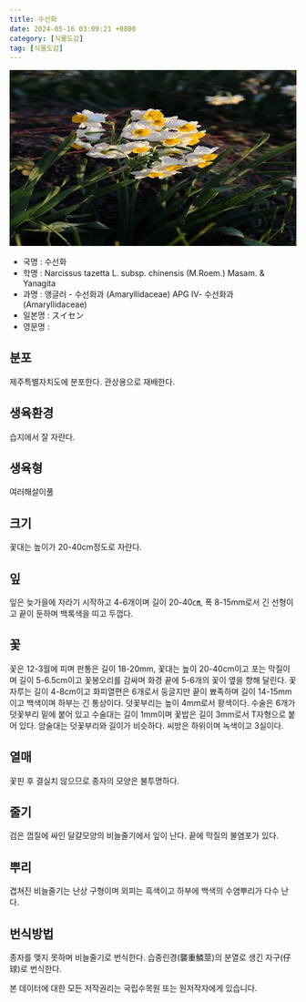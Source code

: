```yaml
---
title: 수선화
date: 2024-05-16 03:09:21 +0800
category: [식물도감]
tag: [식물도감]
---
```




![수선화](/assets/img/fileUpload/plants/basic/Amaryllidaceae/Narcissus/6147/6147_20170215110250429files_th2.jpg)
- 국명 : 수선화
- 학명 : Narcissus tazetta L. subsp. chinensis (M.Roem.) Masam. & Yanagita
- 과명 : 앵글러 - 수선화과 (Amaryllidaceae) APG Ⅳ- 수선화과 (Amaryllidaceae)
- 일본명 : スイセン
- 영문명 : 


## 분포
제주특별자치도에 분포한다. 관상용으로 재배한다.
## 생육환경
습지에서 잘 자란다.
## 생육형
여러해살이풀 
## 크기
꽃대는 높이가 20-40cm정도로 자란다.
## 잎
잎은 늦가을에 자라기 시작하고 4-6개이며 길이 20-40㎝, 폭 8-15mm로서 긴 선형이고 끝이 둔하며 백록색을 띠고 두껍다.
## 꽃
꽃은 12-3월에 피며 판통은 길이 18-20mm, 꽃대는 높이 20-40cm이고 포는 막질이며 길이 5-6.5cm이고 꽃봉오리를 감싸며 화경 끝에 5-6개의 꽃이 옆을 향해 달린다. 꽃자루는 길이 4-8cm이고 화피열편은 6개로서 둥글지만 끝이 뾰족하며 길이 14-15mm이고 백색이며 하부는 긴 통상이다. 덧꽃부리는 높이 4mm로서 황색이다. 수술은 6개가 덧꽃부리 밑에 붙어 있고 수술대는 길이 1mm이며 꽃밥은 길이 3mm로서 T자형으로 붙어 있다. 암술대는 덧꽃부리와 길이가 비슷하다. 씨방은 하위이며 녹색이고 3실이다.
## 열매
꽃핀 후 결실치 않으므로 종자의 모양은 불투명하다.
## 줄기
검은 껍질에 싸인 달걀모양의 비늘줄기에서 잎이 난다. 끝에 막질의 불염포가 있다.
## 뿌리
겹쳐진 비늘줄기는 난상 구형이며 외피는 흑색이고 하부에 백색의 수염뿌리가 다수 난다.
## 번식방법
종자를 맺지 못하며 비늘줄기로 번식한다. 습중린경(襲重鱗莖)의 분열로 생긴 자구(仔球)로 번식한다.






본 데이터에 대한 모든 저작권리는 국립수목원 또는 원저작자에게 있습니다.
